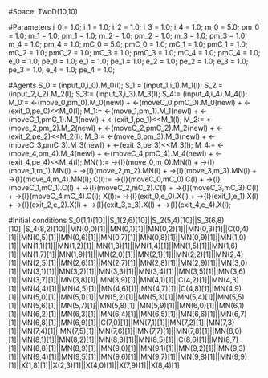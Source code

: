 
#Space: TwoD(10,10)

#Parameters
i_0 = 1.0; 
i_1 = 1.0; 
i_2 = 1.0; 
i_3 = 1.0; 
i_4 = 1.0; 
m_0 = 5.0; 
pm_0 = 1.0; 
m_1 = 1.0; 
pm_1 = 1.0; 
m_2 = 1.0; 
pm_2 = 1.0; 
m_3 = 1.0; 
pm_3 = 1.0; 
m_4 = 1.0; 
pm_4 = 1.0; 
mC_0 = 5.0; 
pmC_0 = 1.0; 
mC_1 = 1.0; 
pmC_1 = 1.0; 
mC_2 = 1.0; 
pmC_2 = 1.0; 
mC_3 = 1.0; 
pmC_3 = 1.0; 
mC_4 = 1.0; 
pmC_4 = 1.0; 
e_0 = 1.0; 
pe_0 = 1.0; 
e_1 = 1.0; 
pe_1 = 1.0; 
e_2 = 1.0; 
pe_2 = 1.0; 
e_3 = 1.0; 
pe_3 = 1.0; 
e_4 = 1.0; 
pe_4 = 1.0;

#Agents
S_0:= (input_0,i_0).M_0(l); 
S_1:= (input_1,i_1).M_1(l); 
S_2:= (input_2,i_2).M_2(l); 
S_3:= (input_3,i_3).M_3(l); 
S_4:= (input_4,i_4).M_4(l); 
M_0:= <-(move_0,pm_0).M_0(newl) + <-(moveC_0,pmC_0).M_0(newl) + <-(exit_0,pe_0)<<M_0(l); 
M_1:= <-(move_1,pm_1).M_1(newl) + <-(moveC_1,pmC_1).M_1(newl) + <-(exit_1,pe_1)<<M_1(l); 
M_2:= <-(move_2,pm_2).M_2(newl) + <-(moveC_2,pmC_2).M_2(newl) + <-(exit_2,pe_2)<<M_2(l); 
M_3:= <-(move_3,pm_3).M_3(newl) + <-(moveC_3,pmC_3).M_3(newl) + <-(exit_3,pe_3)<<M_3(l); 
M_4:= <-(move_4,pm_4).M_4(newl) + <-(moveC_4,pmC_4).M_4(newl) + <-(exit_4,pe_4)<<M_4(l); 
MN(l):= ->{l}(move_0,m_0).MN(l) + ->{l}(move_1,m_1).MN(l) + ->{l}(move_2,m_2).MN(l) + ->{l}(move_3,m_3).MN(l) + ->{l}(move_4,m_4).MN(l);
C(l):= ->{l}(moveC_0,mC_0).C(l) + ->{l}(moveC_1,mC_1).C(l) + ->{l}(moveC_2,mC_2).C(l) + ->{l}(moveC_3,mC_3).C(l) + ->{l}(moveC_4,mC_4).C(l);
X(l):= ->{l}(exit_0,e_0).X(l) + ->{l}(exit_1,e_1).X(l) + ->{l}(exit_2,e_2).X(l) + ->{l}(exit_3,e_3).X(l) + ->{l}(exit_4,e_4).X(l);

#Initial conditions
S_0(1,1)[10]||S_1(2,6)[10]||S_2(5,4)[10]||S_3(6,8)[10]||S_4(8,2)[10]||MN(0,0)[1]||MN(0,1)[1]||MN(0,2)[1]||MN(0,3)[1]||C(0,4)[1]||MN(0,5)[1]||MN(0,6)[1]||MN(0,7)[1]||MN(0,8)[1]||MN(0,9)[1]||MN(1,0)[1]||MN(1,1)[1]||MN(1,2)[1]||MN(1,3)[1]||MN(1,4)[1]||MN(1,5)[1]||MN(1,6)[1]||MN(1,7)[1]||MN(1,9)[1]||MN(2,0)[1]||MN(2,1)[1]||MN(2,2)[1]||MN(2,4)[1]||MN(2,5)[1]||MN(2,6)[1]||MN(2,7)[1]||MN(2,8)[1]||MN(2,9)[1]||MN(3,0)[1]||MN(3,1)[1]||MN(3,2)[1]||MN(3,3)[1]||MN(3,4)[1]||MN(3,5)[1]||MN(3,6)[1]||MN(3,7)[1]||MN(3,8)[1]||MN(3,9)[1]||MN(4,1)[1]||C(4,2)[1]||MN(4,3)[1]||MN(4,4)[1]||MN(4,5)[1]||MN(4,6)[1]||MN(4,7)[1]||C(4,8)[1]||MN(4,9)[1]||MN(5,0)[1]||MN(5,1)[1]||MN(5,2)[1]||MN(5,3)[1]||MN(5,4)[1]||MN(5,5)[1]||MN(5,6)[1]||MN(5,7)[1]||MN(5,8)[1]||MN(5,9)[1]||MN(6,0)[1]||MN(6,1)[1]||MN(6,2)[1]||MN(6,3)[1]||MN(6,4)[1]||MN(6,5)[1]||MN(6,6)[1]||MN(6,7)[1]||MN(6,8)[1]||MN(6,9)[1]||C(7,0)[1]||MN(7,1)[1]||MN(7,2)[1]||MN(7,3)[1]||MN(7,4)[1]||MN(7,5)[1]||MN(7,6)[1]||MN(7,7)[1]||MN(7,8)[1]||MN(8,0)[1]||MN(8,1)[1]||MN(8,2)[1]||MN(8,3)[1]||MN(8,5)[1]||C(8,6)[1]||MN(8,7)[1]||MN(8,8)[1]||MN(8,9)[1]||MN(9,0)[1]||MN(9,1)[1]||MN(9,2)[1]||MN(9,3)[1]||MN(9,4)[1]||MN(9,5)[1]||MN(9,6)[1]||MN(9,7)[1]||MN(9,8)[1]||MN(9,9)[1]||X(1,8)[1]||X(2,3)[1]||X(4,0)[1]||X(7,9)[1]||X(8,4)[1]
